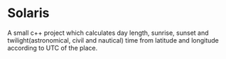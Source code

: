 # Solaris
A small c++ project which calculates  day length, sunrise, sunset and twilight(astronomical, civil and nautical) time from latitude and longitude according to UTC of the place.
